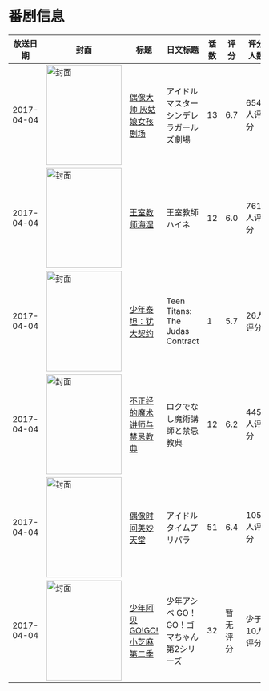 # 番剧信息

|放送日期|封面|标题|日文标题|话数|评分|评分人数|
|---|---|---|---|---|---|---|
|2017-04-04|<img src="https://lain.bgm.tv/pic/cover/c/ec/10/195328_O77ov.jpg" alt="封面" style="width:150px;height:200px;object-fit:cover;">|[偶像大师 灰姑娘女孩剧场](https://bangumi.tv/subject/195328)|アイドルマスター シンデレラガールズ劇場|13|6.7|654人评分|
|2017-04-04|<img src="https://lain.bgm.tv/pic/cover/c/8b/61/195434_CmxSW.jpg" alt="封面" style="width:150px;height:200px;object-fit:cover;">|[王室教师海涅](https://bangumi.tv/subject/195434)|王室教師ハイネ|12|6.0|761人评分|
|2017-04-04|<img src="https://lain.bgm.tv/pic/cover/c/28/ae/213442_nrZYR.jpg" alt="封面" style="width:150px;height:200px;object-fit:cover;">|[少年泰坦：犹大契约](https://bangumi.tv/subject/213442)|Teen Titans: The Judas Contract|1|5.7|26人评分|
|2017-04-04|<img src="https://lain.bgm.tv/pic/cover/c/b2/af/174138_JeErA.jpg" alt="封面" style="width:150px;height:200px;object-fit:cover;">|[不正经的魔术讲师与禁忌教典](https://bangumi.tv/subject/174138)|ロクでなし魔術講師と禁忌教典|12|6.2|4454人评分|
|2017-04-04|<img src="https://lain.bgm.tv/pic/cover/c/eb/d1/204200_qRFxg.jpg" alt="封面" style="width:150px;height:200px;object-fit:cover;">|[偶像时间美妙天堂](https://bangumi.tv/subject/204200)|アイドルタイムプリパラ|51|6.4|105人评分|
|2017-04-04|<img src="https://lain.bgm.tv/pic/cover/c/e7/40/209352_1j8Su.jpg" alt="封面" style="width:150px;height:200px;object-fit:cover;">|[少年阿贝 GO!GO!小芝麻 第二季](https://bangumi.tv/subject/209352)|少年アシベ GO！GO！ゴマちゃん 第2シリーズ|32|暂无评分|少于10人评分|
